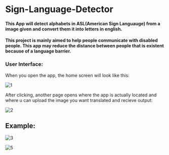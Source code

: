 # Sign-Language-Detector
#### This App will detect alphabets in ASL(American Sign Languauge) from a image given and convert them it into letters in english.
#### This project is mainly aimed to help people communicate with disabled people. This app may reduce the distance between people that is existent because of a language barrier.

### User Interface:

When you open the app, the home screen will look like this:

![1](https://user-images.githubusercontent.com/106818193/172060102-7cdfbecc-1b13-4bd3-816a-d32bbf2e3e62.png)


After clicking, another page opens where the app is actually located and where u can upload the image you want translated and recieve output:

![2](https://user-images.githubusercontent.com/106818193/172060109-6494af75-228a-49c6-8bf0-55bd683e858b.png)


## Example:

![3](https://user-images.githubusercontent.com/106818193/172060112-25817a26-52a9-4831-89d3-f4660a57d45c.png)


![5](https://user-images.githubusercontent.com/106818193/172060115-ed574d57-e057-4fe8-adb6-04c793602719.png)

